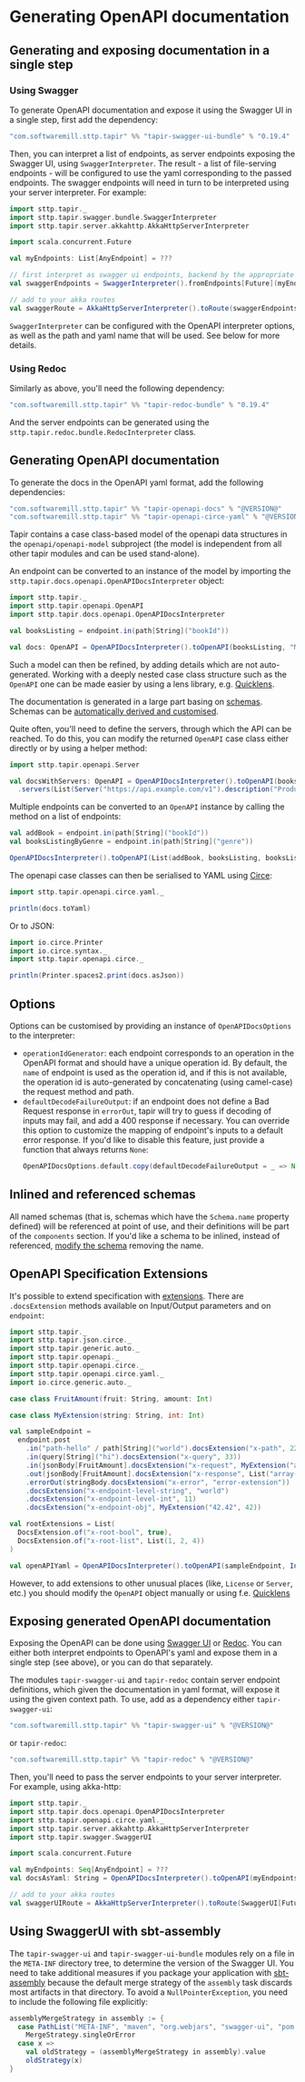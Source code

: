 # Generating OpenAPI documentation

## Generating and exposing documentation in a single step

### Using Swagger

To generate OpenAPI documentation and expose it using the Swagger UI in a single step, first add the dependency:

```scala
"com.softwaremill.sttp.tapir" %% "tapir-swagger-ui-bundle" % "0.19.4"
```

Then, you can interpret a list of endpoints, as server endpoints exposing the Swagger UI, using `SwaggerInterpreter`. 
The result - a list of file-serving endpoints - will be configured to use the yaml corresponding to the passed 
endpoints. The swagger endpoints will need in turn to be interpreted using your server interpreter. For example:

```scala mdoc:compile-only
import sttp.tapir._
import sttp.tapir.swagger.bundle.SwaggerInterpreter
import sttp.tapir.server.akkahttp.AkkaHttpServerInterpreter

import scala.concurrent.Future

val myEndpoints: List[AnyEndpoint] = ???

// first interpret as swagger ui endpoints, backend by the appropriate yaml
val swaggerEndpoints = SwaggerInterpreter().fromEndpoints[Future](myEndpoints, "My App", "1.0")

// add to your akka routes
val swaggerRoute = AkkaHttpServerInterpreter().toRoute(swaggerEndpoints)
```

`SwaggerInterpreter` can be configured with the OpenAPI interpreter options, as well as the path and yaml name that
will be used. See below for more details.

### Using Redoc

Similarly as above, you'll need the following dependency:

```scala
"com.softwaremill.sttp.tapir" %% "tapir-redoc-bundle" % "0.19.4"
```

And the server endpoints can be generated using the `sttp.tapir.redoc.bundle.RedocInterpreter` class.

## Generating OpenAPI documentation

To generate the docs in the OpenAPI yaml format, add the following dependencies:

```scala
"com.softwaremill.sttp.tapir" %% "tapir-openapi-docs" % "@VERSION@"
"com.softwaremill.sttp.tapir" %% "tapir-openapi-circe-yaml" % "@VERSION@"
```

Tapir contains a case class-based model of the openapi data structures in the `openapi/openapi-model` subproject (the
model is independent from all other tapir modules and can be used stand-alone).
 
An endpoint can be converted to an instance of the model by importing the `sttp.tapir.docs.openapi.OpenAPIDocsInterpreter` 
object:

```scala mdoc:silent
import sttp.tapir._
import sttp.tapir.openapi.OpenAPI
import sttp.tapir.docs.openapi.OpenAPIDocsInterpreter

val booksListing = endpoint.in(path[String]("bookId"))

val docs: OpenAPI = OpenAPIDocsInterpreter().toOpenAPI(booksListing, "My Bookshop", "1.0")
```

Such a model can then be refined, by adding details which are not auto-generated. Working with a deeply nested case 
class structure such as the `OpenAPI` one can be made easier by using a lens library, e.g. [Quicklens](https://github.com/adamw/quicklens).

The documentation is generated in a large part basing on [schemas](../endpoint/codecs.md#schemas). Schemas can be
[automatically derived and customised](../endpoint/schemas.md).

Quite often, you'll need to define the servers, through which the API can be reached. To do this, you can modify the
returned `OpenAPI` case class either directly or by using a helper method:

```scala mdoc:silent
import sttp.tapir.openapi.Server

val docsWithServers: OpenAPI = OpenAPIDocsInterpreter().toOpenAPI(booksListing, "My Bookshop", "1.0")
  .servers(List(Server("https://api.example.com/v1").description("Production server")))
```

Multiple endpoints can be converted to an `OpenAPI` instance by calling the method on a list of endpoints:

```scala mdoc:invisible
val addBook = endpoint.in(path[String]("bookId"))
val booksListingByGenre = endpoint.in(path[String]("genre"))
```

```scala mdoc:silent
OpenAPIDocsInterpreter().toOpenAPI(List(addBook, booksListing, booksListingByGenre), "My Bookshop", "1.0")
```

The openapi case classes can then be serialised to YAML using [Circe](https://circe.github.io/circe/):

```scala mdoc:silent
import sttp.tapir.openapi.circe.yaml._

println(docs.toYaml)
```

Or to JSON:

```scala mdoc:silent
import io.circe.Printer
import io.circe.syntax._
import sttp.tapir.openapi.circe._

println(Printer.spaces2.print(docs.asJson))
```

## Options

Options can be customised by providing an instance of `OpenAPIDocsOptions` to the interpreter:

* `operationIdGenerator`: each endpoint corresponds to an operation in the OpenAPI format and should have a unique 
  operation id. By default, the `name` of endpoint is used as the operation id, and if this is not available, the 
  operation id is auto-generated by concatenating (using camel-case) the request method and path.
* `defaultDecodeFailureOutput`: if an endpoint does not define a Bad Request response in `errorOut`,
  tapir will try to guess if decoding of inputs may fail, and add a 400 response if necessary.
  You can override this option to customize the mapping of endpoint's inputs to a default error response.
  If you'd like to disable this feature, just provide a function that always returns `None`:
  ```scala
  OpenAPIDocsOptions.default.copy(defaultDecodeFailureOutput = _ => None)
  ```

## Inlined and referenced schemas

All named schemas (that is, schemas which have the `Schema.name` property defined) will be referenced at point of
use, and their definitions will be part of the `components` section. If you'd like a schema to be inlined, instead
of referenced, [modify the schema](../endpoint/schemas.md) removing the name.

## OpenAPI Specification Extensions

It's possible to extend specification with [extensions](https://swagger.io/docs/specification/openapi-extensions/).
There are `.docsExtension` methods available on Input/Output parameters and on `endpoint`:

```scala mdoc:compile-only
import sttp.tapir._
import sttp.tapir.json.circe._
import sttp.tapir.generic.auto._
import sttp.tapir.openapi._
import sttp.tapir.openapi.circe._
import sttp.tapir.openapi.circe.yaml._
import io.circe.generic.auto._

case class FruitAmount(fruit: String, amount: Int)

case class MyExtension(string: String, int: Int)

val sampleEndpoint =
  endpoint.post
    .in("path-hello" / path[String]("world").docsExtension("x-path", 22))
    .in(query[String]("hi").docsExtension("x-query", 33))
    .in(jsonBody[FruitAmount].docsExtension("x-request", MyExtension("a", 1)))
    .out(jsonBody[FruitAmount].docsExtension("x-response", List("array-0", "array-1")).docsExtension("x-response", "foo"))
    .errorOut(stringBody.docsExtension("x-error", "error-extension"))
    .docsExtension("x-endpoint-level-string", "world")
    .docsExtension("x-endpoint-level-int", 11)
    .docsExtension("x-endpoint-obj", MyExtension("42.42", 42))

val rootExtensions = List(
  DocsExtension.of("x-root-bool", true),
  DocsExtension.of("x-root-list", List(1, 2, 4))
)

val openAPIYaml = OpenAPIDocsInterpreter().toOpenAPI(sampleEndpoint, Info("title", "1.0"), rootExtensions).toYaml
```

However, to add extensions to other unusual places (like, `License` or `Server`, etc.) you should modify the `OpenAPI`
object manually or using f.e. [Quicklens](https://github.com/softwaremill/quicklens)

## Exposing generated OpenAPI documentation

Exposing the OpenAPI can be done using [Swagger UI](https://swagger.io/tools/swagger-ui/) or 
[Redoc](https://github.com/Redocly/redoc). You can either both interpret endpoints to OpenAPI's yaml and expose
them in a single step (see above), or you can do that separately.

The modules `tapir-swagger-ui` and `tapir-redoc` contain server endpoint definitions, which given the documentation in 
yaml format, will expose it using the given context path. To use, add as a dependency either 
`tapir-swagger-ui`:
```scala
"com.softwaremill.sttp.tapir" %% "tapir-swagger-ui" % "@VERSION@"
```

or `tapir-redoc`:
```scala
"com.softwaremill.sttp.tapir" %% "tapir-redoc" % "@VERSION@"
```

Then, you'll need to pass the server endpoints to your server interpreter. For example, using akka-http:

```scala mdoc:compile-only
import sttp.tapir._
import sttp.tapir.docs.openapi.OpenAPIDocsInterpreter
import sttp.tapir.openapi.circe.yaml._
import sttp.tapir.server.akkahttp.AkkaHttpServerInterpreter
import sttp.tapir.swagger.SwaggerUI

import scala.concurrent.Future

val myEndpoints: Seq[AnyEndpoint] = ???
val docsAsYaml: String = OpenAPIDocsInterpreter().toOpenAPI(myEndpoints, "My App", "1.0").toYaml

// add to your akka routes
val swaggerUIRoute = AkkaHttpServerInterpreter().toRoute(SwaggerUI[Future](docsAsYaml))
```

## Using SwaggerUI with sbt-assembly

The `tapir-swagger-ui` and `tapir-swagger-ui-bundle` modules rely on a file in the `META-INF` directory tree, to 
determine the version of the Swagger UI.  You need to take additional measures if you package your application with 
[sbt-assembly](https://github.com/sbt/sbt-assembly) because the default merge strategy of the `assembly` task discards 
most artifacts in that directory. To avoid a `NullPointerException`, you need to include the following file explicitly:

```scala
assemblyMergeStrategy in assembly := {
  case PathList("META-INF", "maven", "org.webjars", "swagger-ui", "pom.properties") =>
    MergeStrategy.singleOrError
  case x =>
    val oldStrategy = (assemblyMergeStrategy in assembly).value
    oldStrategy(x)
}
```
